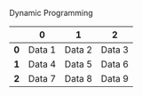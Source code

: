 Dynamic Programming

|       | 0 | 1 | 2 |
|-------|----------|----------|----------|
| **0** | Data 1   | Data 2   | Data 3   |
| **1** | Data 4   | Data 5   | Data 6   |
| **2** | Data 7   | Data 8   | Data 9   |
